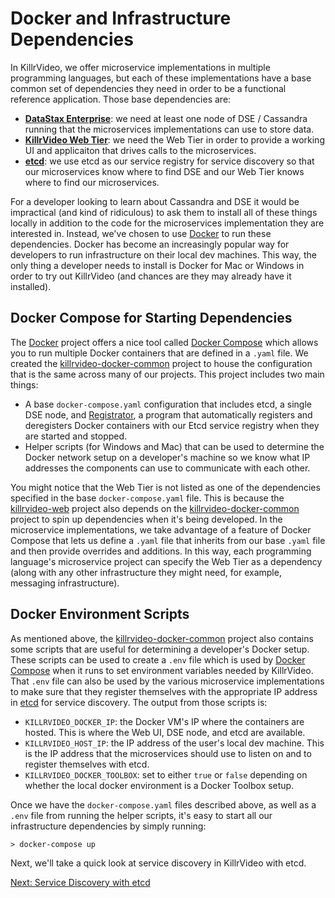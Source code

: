 # Docker and Infrastructure Dependencies

In KillrVideo, we offer microservice implementations in multiple programming languages, but
each of these implementations have a base common set of dependencies they need in order
to be a functional reference application. Those base dependencies are:

- [**DataStax Enterprise**][dse]: we need at least one node of DSE / Cassandra running that
the microservices implementations can use to store data.
- [**KillrVideo Web Tier**][killrvideo-web]: we need the Web Tier in order to provide a
working UI and applicaiton that drives calls to the microservices.
- [**etcd**][etcd]: we use etcd as our service registry for service discovery so that our
microservices know where to find DSE and our Web Tier knows where to find our microservices.

For a developer looking to learn about Cassandra and DSE it would be impractical (and kind
of ridiculous) to ask them to install all of these things locally in addition to the code
for the microservices implementation they are interested in. Instead, we've chosen to use
[Docker][docker] to run these dependencies. Docker has become an increasingly popular way
for developers to run infrastructure on their local dev machines. This way, the only thing a
developer needs to install is Docker for Mac or Windows in order to try out KillrVideo (and 
chances are they may already have it installed).

## Docker Compose for Starting Dependencies

The [Docker][docker] project offers a nice tool called [Docker Compose][compose] which
allows you to run multiple Docker containers that are defined in a `.yaml` file. We created
the [killrvideo-docker-common][docker-common] project to house the configuration that is the
same across many of our projects. This project includes two main things:

- A base `docker-compose.yaml` configuration that includes etcd, a single DSE node, and 
[Registrator][registrator], a program that automatically registers and deregisters Docker 
containers with our Etcd service registry when they are started and stopped.
- Helper scripts (for Windows and Mac) that can be used to determine the Docker network
setup on a developer's machine so we know what IP addresses the components can use to
communicate with each other.

You might notice that the Web Tier is not listed as one of the dependencies specified in the
base `docker-compose.yaml` file. This is because the [killrvideo-web][killrvideo-web]
project also depends on the [killrvideo-docker-common][docker-common] project to spin up 
dependencies when it's being developed. In the microservice implementations, we take 
advantage of a feature of Docker Compose that lets us define a `.yaml` file that inherits
from our base `.yaml` file and then provide overrides and additions. In this way, each
programming language's microservice project can specify the Web Tier as a dependency (along
with any other infrastructure they might need, for example, messaging infrastructure).

## Docker Environment Scripts

As mentioned above, the [killrvideo-docker-common][docker-common] project also contains some
scripts that are useful for determining a developer's Docker setup. These scripts can be
used to create a `.env` file which is used by [Docker Compose][compose] when it runs to set
environment variables needed by KillrVideo. That `.env` file can also be used by the various
microservice implementations to make sure that they register themselves with the appropriate
IP address in [etcd][etcd] for service discovery. The output from those scripts is:

- `KILLRVIDEO_DOCKER_IP`: the Docker VM's IP where the containers are hosted. This is where
the Web UI, DSE node, and etcd are available.
- `KILLRVIDEO_HOST_IP`: the IP address of the user's local dev machine. This is the IP
address that the microservices should use to listen on and to register themselves with etcd.
- `KILLRVIDEO_DOCKER_TOOLBOX`: set to either `true` or `false` depending on whether the
local docker environment is a Docker Toolbox setup.

Once we have the `docker-compose.yaml` files described above, as well as a `.env` file from
running the helper scripts, it's easy to start all our infrastructure dependencies by simply
running:

```
> docker-compose up
```

Next, we'll take a quick look at service discovery in KillrVideo with etcd.

[Next: Service Discovery with etcd][next]


[next]: ./service-discovery.md
[dse]: http://www.datastax.com/products/datastax-enterprise
[killrvideo-web]: https://github.com/killrvideo/killrvideo-web
[etcd]: https://github.com/coreos/etcd
[docker]: https://www.docker.com/
[compose]: https://docs.docker.com/compose/overview/
[docker-common]: https://github.com/KillrVideo/killrvideo-docker-common
[registrator]: http://gliderlabs.com/registrator/latest/